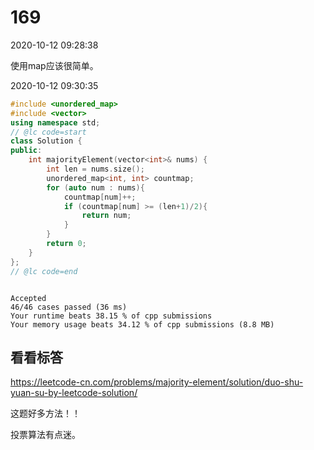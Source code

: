 # 169

2020-10-12 09:28:38

使用map应该很简单。

2020-10-12 09:30:35

```cpp
#include <unordered_map>
#include <vector>
using namespace std;
// @lc code=start
class Solution {
public:
    int majorityElement(vector<int>& nums) {
        int len = nums.size();
        unordered_map<int, int> countmap;
        for (auto num : nums){
            countmap[num]++;
            if (countmap[num] >= (len+1)/2){
                return num;
            }
        }
        return 0;
    }
};
// @lc code=end



```

```
Accepted
46/46 cases passed (36 ms)
Your runtime beats 38.15 % of cpp submissions
Your memory usage beats 34.12 % of cpp submissions (8.8 MB)
```


## 看看标答

https://leetcode-cn.com/problems/majority-element/solution/duo-shu-yuan-su-by-leetcode-solution/

这题好多方法！！

投票算法有点迷。